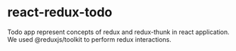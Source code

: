 # react-redux-todo
Todo app represent concepts of redux and redux-thunk in react application. We used @reduxjs/toolkit to perform redux interactions. 
